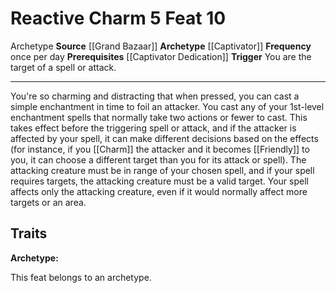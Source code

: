 ﻿---
actions: '[reaction]'
cost: null
element: null
feat: Reactive Charm
frequency: once per day
heighten_level: null
id: '3364'
level: '10'
name: Reactive Charm
prerequisite: '[[DATABASE/feat/Captivator Dedication|Captivator Dedication]]'
rarity: Common
requirement: null
school: null
source: '[[DATABASE/source/Grand Bazaar|Grand Bazaar]]'
subcategory: null
trait:
- '[[DATABASE/trait/Archetype|Archetype]]'
trigger: You are the target of a spell or attack.
type: Feat

---
# Reactive Charm <span class="action-icon">5</span> <span class="item-type">Feat 10</span>

<span class="item-trait">Archetype</span>
**Source** [[Grand Bazaar]]
**Archetype** [[Captivator]]
**Frequency** once per day
**Prerequisites** [[Captivator Dedication]]
**Trigger** You are the target of a spell or attack.

---
You're so charming and distracting that when pressed, you can cast a simple enchantment in time to foil an attacker. You cast any of your 1st-level enchantment spells that normally take two actions or fewer to cast. This takes effect before the triggering spell or attack, and if the attacker is affected by your spell, it can make different decisions based on the effects (for instance, if you [[Charm]] the attacker and it becomes [[Friendly]] to you, it can choose a different target than you for its attack or spell). The attacking creature must be in range of your chosen spell, and if your spell requires targets, the attacking creature must be a valid target. Your spell affects only the attacking creature, even if it would normally affect more targets or an area.

## Traits

**Archetype:**

This feat belongs to an archetype.